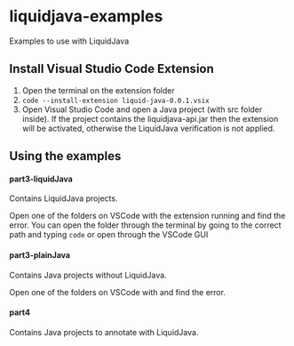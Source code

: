 # liquidjava-examples
Examples to use with LiquidJava

## Install Visual Studio Code Extension
1. Open the terminal on the extension folder
2. `code --install-extension liquid-java-0.0.1.vsix`
3. Open Visual Studio Code and open a Java project (with src folder inside). If the project contains the liquidjava-api.jar then the extension will be activated, otherwise the LiquidJava verification is not applied.


## Using the examples
#### part3-liquidJava
Contains LiquidJava projects.

Open one of the folders on VSCode with the extension running and find the error. You can open the folder through the terminal by going to the correct path and typing `code` or open through the VSCode GUI 

#### part3-plainJava
Contains Java projects without LiquidJava.

Open one of the folders on VSCode with and find the error.

#### part4
Contains Java projects to annotate with LiquidJava.



